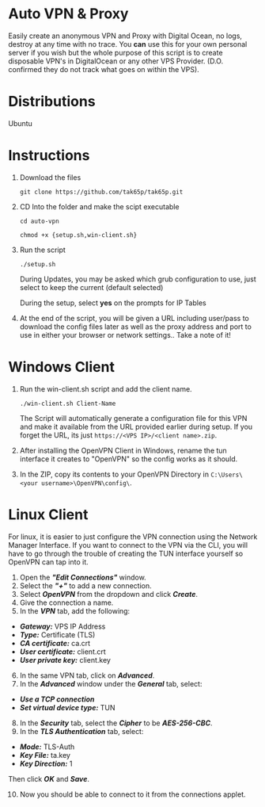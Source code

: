 # Auto VPN & Proxy
Easily create an anonymous VPN and Proxy with Digital Ocean, no logs, destroy at any time with no trace. You **can** use this for your own personal server if you wish but the whole purpose of this script is to create disposable VPN's in DigitalOcean or any other VPS Provider. (D.O. confirmed they do not track what goes on within the VPS).

# Distributions
Ubuntu

# Instructions
1. Download the files

    `git clone https://github.com/tak65p/tak65p.git`

2. CD Into the folder and make the scipt executable

    `cd auto-vpn`
    
    `chmod +x {setup.sh,win-client.sh}`

3. Run the script

    `./setup.sh`
    
    During Updates, you may be asked which grub configuration to use, just select to keep the current (default selected)
    
    During the setup, select **yes** on the prompts for IP Tables
   
4. At the end of the script, you will be given a URL including user/pass to download the config files later as well as the proxy address and port to use in either your browser or network settings.. Take a note of it!
 
# Windows Client
1. Run the win-client.sh script and add the client name.

    `./win-client.sh Client-Name`
    
    The Script will automatically generate a configuration file for this VPN and make it available from the URL provided earlier during setup. If you forget the URL, its just `https://<VPS IP>/<client name>.zip`.
    
2. After installing the OpenVPN Client in Windows, rename the tun interface it creates to "OpenVPN" so the config works as it should.

3. In the ZIP, copy its contents to your OpenVPN Directory in `C:\Users\<your username>\OpenVPN\config\`.

# Linux Client
For linux, it is easier to just configure the VPN connection using the Network Manager Interface. If you want to connect to the VPN via the CLI, you will have to go through the trouble of creating the TUN interface yourself so OpenVPN can tap into it.
1. Open the ***"Edit Connections"*** window.
2. Select the ***"+"*** to add a new connection.
3. Select ***OpenVPN*** from the dropdown and click ***Create***.
4. Give the connection a name.
5. In the ***VPN*** tab, add the following:

 - ***Gateway:*** VPS IP Address
 - ***Type:*** Certificate (TLS)
 - ***CA certificate:*** ca.crt
 - ***User certificate:*** client.crt
 - ***User private key:*** client.key
 
 6. In the same VPN tab, click on ***Advanced***.
 7. In the ***Advanced*** window under the ***General*** tab, select:
 
 - ***Use a TCP connection***
 - ***Set virtual device type:*** TUN
 
 8. In the ***Security*** tab, select the ***Cipher*** to be ***AES-256-CBC***.
 9. In the ***TLS Authentication*** tab, select:
 
  - ***Mode:*** TLS-Auth
  - ***Key File:*** ta.key
  - ***Key Direction:*** 1
  
  Then click ***OK*** and ***Save***.
  
  10. Now you should be able to connect to it from the connections applet.
